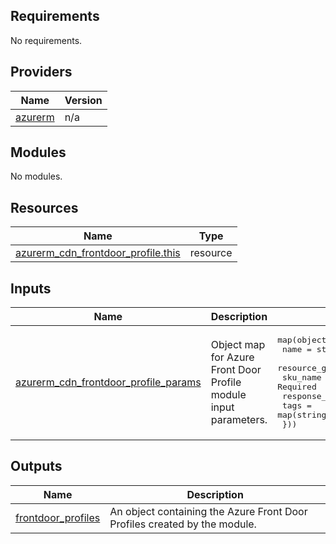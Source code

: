 <!-- BEGIN_TF_DOCS -->
<!-- markdown-table-prettify-ignore-start -->
## Requirements

No requirements.

## Providers

| Name | Version |
|------|---------|
| <a name="provider_azurerm"></a> [azurerm](#provider\_azurerm) | n/a |

## Modules

No modules.

## Resources

| Name | Type |
|------|------|
| [azurerm_cdn_frontdoor_profile.this](https://registry.terraform.io/providers/hashicorp/azurerm/latest/docs/resources/cdn_frontdoor_profile) | resource |

## Inputs

| Name | Description | Type | Default | Required |
|------|-------------|------|---------|:--------:|
| <a name="input_azurerm_cdn_frontdoor_profile_params"></a> [azurerm\_cdn\_frontdoor\_profile\_params](#input\_azurerm\_cdn\_frontdoor\_profile\_params) | Object map for Azure Front Door Profile module input parameters. | <pre>map(object({<br>    name                     = string # Required<br>    resource_group_name      = string # Required<br>    sku_name                 = string # Required<br>    response_timeout_seconds = number<br>    tags                     = map(string)<br>  }))</pre> | n/a | yes |

## Outputs

| Name | Description |
|------|-------------|
| <a name="output_frontdoor_profiles"></a> [frontdoor\_profiles](#output\_frontdoor\_profiles) | An object containing the Azure Front Door Profiles created by the module. |
<!-- markdown-table-prettify-ignore-end -->

<!-- END_TF_DOCS -->